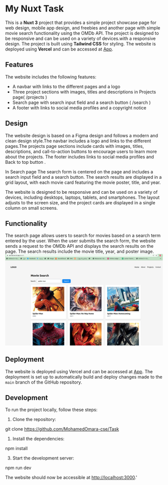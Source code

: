 # My Nuxt Task

This is a **Nuxt 3** project that provides a simple project showcase page for web design, mobile app design, and freebies and another page with simple movie search functionality using the OMDb API. The project is designed to be responsive and can be used on a variety of devices.with a responsive design. The project is built using **Tailwind CSS** for styling. The website is deployed using **Vercel** and can be accessed at [App](https://atw-ltd.vercel.app).

## Features

The website includes the following features:

- A navbar with links to the different pages and a logo
- Three project sections with images, titles and descriptions in Projects page( /projects )
- Search page with search input field and a search button ( /search )
- A footer with links to social media profiles and a copyright notice

## Design

The website design is based on a Figma design and follows a modern and clean design style.The navbar includes a logo and links to the different pages.The projects page sections include cards with images, titles, descriptions, and call-to-action buttons to encourage users to learn more about the projects. The footer includes links to social media profiles and Back to top button .

In Search page The search form is centered on the page and includes a search input field and a search button. The search results are displayed in a grid layout, with each movie card featuring the movie poster, title, and year.

The website is designed to be responsive and can be used on a variety of devices, including desktops, laptops, tablets, and smartphones. The layout adjusts to the screen size, and the project cards are displayed in a single column on small screens.

## Functionality

The search page allows users to search for movies based on a search term entered by the user. When the user submits the search form, the website sends a request to the OMDb API and displays the search results on the page. The search results include the movie title, year, and poster image.
![Example Image](/public/search.png)

## Deployment

The website is deployed using Vercel and can be accessed at [App](https://atw-ltd.vercel.app). The deployment is set up to automatically build and deploy changes made to the `main` branch of the GitHub repository.

## Development

To run the project locally, follow these steps:

1. Clone the repository:

git clone https://github.com/MohamedOmara-cse/Task

1. Install the dependencies:

npm install

3. Start the development server:

npm run dev

The website should now be accessible at [http://localhost:3000](http://localhost:3000).'
